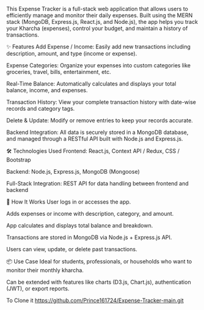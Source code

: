 This Expense Tracker is a full-stack web application that allows users to efficiently manage and monitor their daily expenses. Built using the MERN stack (MongoDB, Express.js, React.js, and Node.js), the app helps you track your Kharcha (expenses), control your budget, and maintain a history of transactions.

✨ Features
Add Expense / Income:
Easily add new transactions including description, amount, and type (income or expense).

Expense Categories:
Organize your expenses into custom categories like groceries, travel, bills, entertainment, etc.

Real-Time Balance:
Automatically calculates and displays your total balance, income, and expenses.

Transaction History:
View your complete transaction history with date-wise records and category tags.

Delete & Update:
Modify or remove entries to keep your records accurate.

Backend Integration:
All data is securely stored in a MongoDB database, and managed through a RESTful API built with Node.js and Express.js.

🛠️ Technologies Used
Frontend:
React.js, Context API / Redux, CSS / Bootstrap

Backend:
Node.js, Express.js, MongoDB (Mongoose)

Full-Stack Integration:
REST API for data handling between frontend and backend

🚀 How It Works
User logs in or accesses the app.

Adds expenses or income with description, category, and amount.

App calculates and displays total balance and breakdown.

Transactions are stored in MongoDB via Node.js + Express.js API.

Users can view, update, or delete past transactions.

📦 Use Case
Ideal for students, professionals, or households who want to monitor their monthly kharcha.

Can be extended with features like charts (D3.js, Chart.js), authentication (JWT), or export reports.



To Clone it 
https://github.com/Prince161724/Expense-Tracker-main.git
